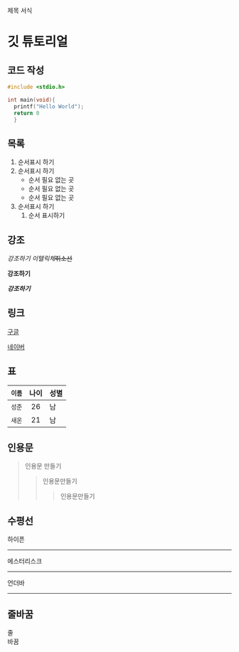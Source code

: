 제목 서식
# 깃 튜토리얼


## 코드 작성 
```c
#include <stdio.h>

int main(void){
  printf("Hello World");
  return 0
  }
```


## 목록
1. 순서표시 하기
1. 순서표시 하기
    + 순서 필요 없는 곳
    - 순서 필요 없는 곳
    * 순서 필요 없는 곳
1. 순서표시 하기
    1. 순서 표시하기


## 강조

*강조하기* _이텔릭체_~~취소선~~

**강조하기**

***강조하기***


## 링크

[구글](www.google.com)

[네이버](www.naver.com)


## 표

`이름` | 나이 | 성별
---|:---:|---
`성준`|26|남
`새온`|21|남


## 인용문

>인용문 만들기
>>인용문만들기
>>>인용문만들기


## 수평선

하이픈

---

에스터리스크

***

언더바

___

## 줄바꿈

줄<br>바꿈